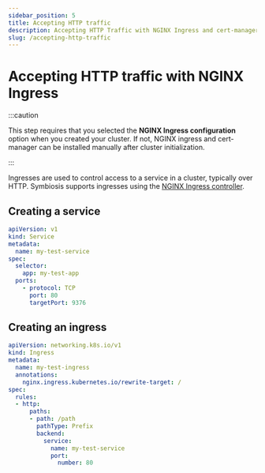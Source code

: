 ```yaml
---
sidebar_position: 5
title: Accepting HTTP traffic
description: Accepting HTTP Traffic with NGINX Ingress and cert-manager
slug: /accepting-http-traffic
---
```


# Accepting HTTP traffic with NGINX Ingress

:::caution

This step requires that you selected the **NGINX Ingress configuration** option when you created your cluster.
If not, NGINX ingress and cert-manager can be installed manually after cluster initialization.

:::

Ingresses are used to control access to a service in a cluster, typically over HTTP. Symbiosis supports ingresses using the [NGINX Ingress controller](https://kubernetes.github.io/ingress-nginx/).

## Creating a service

```yaml
apiVersion: v1
kind: Service
metadata:
  name: my-test-service
spec:
  selector:
    app: my-test-app
  ports:
    - protocol: TCP
      port: 80
      targetPort: 9376

```

## Creating an ingress

```yaml
apiVersion: networking.k8s.io/v1
kind: Ingress
metadata:
  name: my-test-ingress
  annotations:
    nginx.ingress.kubernetes.io/rewrite-target: /
spec:
  rules:
  - http:
      paths:
      - path: /path
        pathType: Prefix
        backend:
          service:
            name: my-test-service
            port:
              number: 80
```
